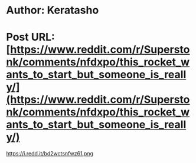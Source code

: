 # Author: Keratasho
# Post URL: [https://www.reddit.com/r/Superstonk/comments/nfdxpo/this_rocket_wants_to_start_but_someone_is_really/](https://www.reddit.com/r/Superstonk/comments/nfdxpo/this_rocket_wants_to_start_but_someone_is_really/)


https://i.redd.it/bd2wctsnfwz61.png